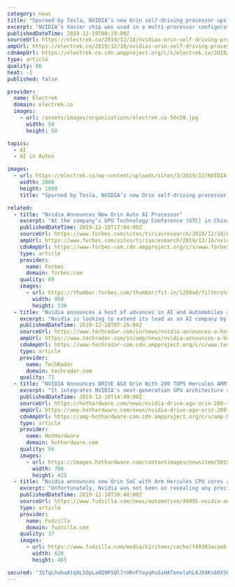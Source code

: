 ```yaml
---
category: news
title: "Spurned by Tesla, NVIDIA’s new Orin self-driving processor ups the game by 7x"
excerpt: "NVIDIA’s Xavier chip was used in a multi-processor configuration and paired with GPUs in their DRIVE PX Pegasus self-driving computer, which NVIDIA claimed at the time would be able to offer level 5 autonomous driving. The Orin chip will be capable of scaling from level 2 to level 5 autonomous driving. It will be available to automakers ..."
publishedDateTime: 2019-12-19T00:19:00Z
sourceUrl: https://electrek.co/2019/12/18/nvidias-orin-self-driving-processor-7x-performance-xavier-tesla/
ampUrl: https://electrek.co/2019/12/18/nvidias-orin-self-driving-processor-7x-performance-xavier-tesla/amp/
cdnAmpUrl: https://electrek-co.cdn.ampproject.org/c/s/electrek.co/2019/12/18/nvidias-orin-self-driving-processor-7x-performance-xavier-tesla/amp/
type: article
quality: 86
heat: -1
published: false

provider:
  name: Electrek
  domain: electrek.co
  images:
    - url: /assets/images/organizations/electrek.co-50x50.jpg
      width: 50
      height: 50

topics:
  - AI
  - AI in Autos

images:
  - url: https://electrek.co/wp-content/uploads/sites/3/2019/12/NVIDIA-Orin-press-e1576710162686.jpg?quality=82&amp;strip=all&amp;w=1600
    width: 2000
    height: 1000
    title: "Spurned by Tesla, NVIDIA’s new Orin self-driving processor ups the game by 7x"

related:
  - title: "Nvidia Announces New Orin Auto AI Processor"
    excerpt: "At the company’s GPU Technology Conference (GTC) in China, Nvidia announced the new Orin AI processor or system-on-chip (SoC). Drive AGX Orin is the next generation to the Drive Xavier SoC currently in use by many auto OEMs and tier one automotive equipment suppliers. While dubbed a “robotics” processor, the key target application is ..."
    publishedDateTime: 2019-12-18T17:04:00Z
    sourceUrl: https://www.forbes.com/sites/tiriasresearch/2019/12/18/nvidia-announces-new-orin-auto-ai-processor/
    ampUrl: https://www.forbes.com/sites/tiriasresearch/2019/12/18/nvidia-announces-new-orin-auto-ai-processor/amp/
    cdnAmpUrl: https://www-forbes-com.cdn.ampproject.org/c/s/www.forbes.com/sites/tiriasresearch/2019/12/18/nvidia-announces-new-orin-auto-ai-processor/amp/
    type: article
    provider:
      name: Forbes
      domain: forbes.com
    quality: 89
    images:
      - url: https://thumbor.forbes.com/thumbor/fit-in/1200x0/filters%3Aformat%28jpg%29/https%3A%2F%2Fspecials-images.forbesimg.com%2Fimageserve%2F5dfa566425ab5d0007cebacf%2F0x0.jpg%3FcropX1%3D0%26cropX2%3D950%26cropY1%3D39%26cropY2%3D574
        width: 950
        height: 536
  - title: "Nvidia announces a host of advances in AI and Automobiles at GTC 2019"
    excerpt: "Nvidia is looking to extend its lead as an AI company by improving its image recognition, language recognition, and decision-making platforms, as well as a new chip for autonomous vehicles. The GPU Technology Conference is one of the biggest conferences around AI each year. At the ongoing GTC 2019 China, Nvidia held a keynote to emphasize the ..."
    publishedDateTime: 2019-12-18T07:28:00Z
    sourceUrl: https://www.techradar.com/in/news/nvidia-announces-a-host-of-advances-in-ai-and-automobiles-at-gtc-2019
    ampUrl: https://www.techradar.com/in/amp/news/nvidia-announces-a-host-of-advances-in-ai-and-automobiles-at-gtc-2019
    cdnAmpUrl: https://www-techradar-com.cdn.ampproject.org/c/s/www.techradar.com/in/amp/news/nvidia-announces-a-host-of-advances-in-ai-and-automobiles-at-gtc-2019
    type: article
    provider:
      name: TechRadar
      domain: techradar.com
    quality: 71
  - title: "NVIDIA Announces DRIVE AGX Orin With 200 TOPS Hercules ARM SoC, Next-Gen GPU"
    excerpt: "It integrates NVIDIA's next-generation GPU architecture and ARM's Hercules CPU cores ... and the complexity of the task requires a scalable, programmable, software-defined AI platform like Orin.\" Orin and Xavier are both programmable through open CUDA and TensorRT APIs and libraries. This means developers can leverage their investments across ..."
    publishedDateTime: 2019-12-18T14:49:00Z
    sourceUrl: https://hothardware.com/news/nvidia-drive-agx-orin-200-tops-hercules-arm-soc
    ampUrl: https://amp.hothardware.com/news/nvidia-drive-agx-orin-200-tops-hercules-arm-soc
    cdnAmpUrl: https://amp-hothardware-com.cdn.ampproject.org/c/s/amp.hothardware.com/news/nvidia-drive-agx-orin-200-tops-hercules-arm-soc
    type: article
    provider:
      name: HotHardware
      domain: hothardware.com
    quality: 56
    images:
      - url: https://images.hothardware.com/contentimages/newsitem/50193/content/small_nvidia_orin.jpg
        width: 708
        height: 425
  - title: "Nvidia announces new Orin SoC with Arm Hercules CPU cores and next-gen GPU"
    excerpt: "Unfortunately, Nvidia was not keen on revealing any precise details regarding the GPU but did say that the platform will deliver 200 INT8 TOPS performance ... programmable, software-defined AI platform like Orin.” Nvidia noted that the DRIVE AGX Orin family will include a range of configurations based on a single architecture and should ..."
    publishedDateTime: 2019-12-18T20:48:00Z
    sourceUrl: https://www.fudzilla.com/news/automotive/49995-nvidia-announces-new-orin-soc-with-arm-hercules-cpu-cores-and-next-gen-gpu
    type: article
    provider:
      name: Fudzilla
      domain: fudzilla.com
    quality: 37
    images:
      - url: https://www.fudzilla.com/media/k2/items/cache/f49303acaa6ffb6cebddd2f14fb56944_L.jpg
        width: 620
        height: 465

secured: "3STqLhabaAtqXL5OpLa6Q9RSQl7rURnFYayqhuSiHATeeelahLAJR4Ks6OX5PYARZTYYM5DIlTXp98yuXgGO487MYxgGbj6Cyq4HJnWonLQPlrLrpwviMEUN/WWFiR9JJnRbaX1yR4yToCkKWdsbHAx9YNN5fB70XcBhbTH5o4NEzrcUmH3kdFhyX3FQgfnH3l2hAGk3Fq4fnU8Pl93f72dmlphkFft/UlLa5yCiiCEBDS5cCEcMkW5lmIh2ruysmoVuKsqA/+97AuHWNWNhyw==;udKA1BM21o1w041dxcAWAQ=="
---
```



